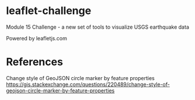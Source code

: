# leaflet-challenge
Module 15 Challenge - a new set of tools to visualize USGS earthquake data

Powered by leafletjs.com

# References
Change style of GeoJSON circle marker by feature properties https://gis.stackexchange.com/questions/220489/change-style-of-geojson-circle-marker-by-feature-properties